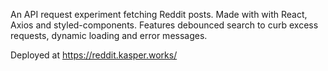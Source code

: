 An API request experiment fetching Reddit posts. Made with with React, Axios and styled-components. Features debounced search to curb excess requests, dynamic loading and error messages.

Deployed at https://reddit.kasper.works/
